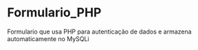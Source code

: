 # Formulario_PHP
Formulario que usa PHP para autenticação de dados e armazena automaticamente no MySQLi
